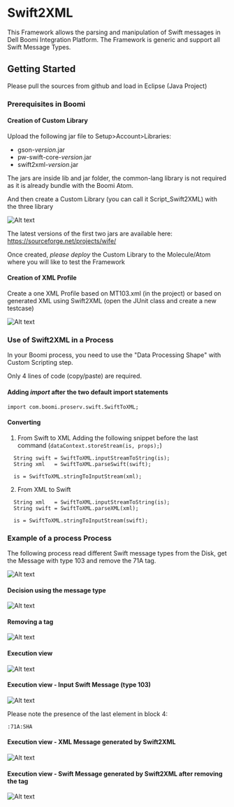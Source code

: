 # Swift2XML

This Framework allows the parsing and manipulation of Swift messages in Dell Boomi Integration Platform.
The Framework is generic and support all Swift Message Types.

## Getting Started

Please pull the sources from github and load in Eclipse (Java Project)

### Prerequisites in Boomi

#### Creation of Custom Library

Upload the following jar file to Setup>Account>Libraries:
- gson-*version*.jar
- pw-swift-core-*version*.jar
- swift2xml-*version*.jar

The jars are inside lib and jar folder, the common-lang library is not required as it is already bundle with the Boomi Atom.

And then create a Custom Library (you can call it Script_Swift2XML) with the three library

![Alt text](resources/Boomi_Custom_Library.png?raw=true "Swift2XML")

The latest versions of the first two jars are available here: https://sourceforge.net/projects/wife/

Once created, *please deploy* the Custom Library to the Molecule/Atom where you will like to test the Framework

#### Creation of XML Profile 
Create a one XML Profile based on MT103.xml (in the project) or based on generated XML using Swift2XML (open the JUnit class and create a new testcase)

![Alt text](resources/Boomi_XML_Profile.png?raw=true "Swift2XML")

### Use of Swift2XML in a Process

In your Boomi process, you need to use the "Data Processing Shape" with Custom Scripting step.

Only 4 lines of code (copy/paste) are required.

#### Adding *import* after the two default import statements

```
import com.boomi.proserv.swift.SwiftToXML;
```

#### Converting
1. From Swift to XML
	Adding the following snippet before the last command (``dataContext.storeStream(is, props);``)
	
```
  String swift = SwiftToXML.inputStreamToString(is);
  String xml   = SwiftToXML.parseSwift(swift);
  
  is = SwiftToXML.stringToInputStream(xml);
```

2. From XML to Swift

```
  String xml   = SwiftToXML.inputStreamToString(is);
  String swift = SwiftToXML.parseXML(xml);
  
  is = SwiftToXML.stringToInputStream(swift);
```

### Example of a process Process

The following process read different Swift message types from the Disk, get the Message with type 103 and remove the 71A tag.
 
![Alt text](resources/Boomi_Process.png?raw=true "Swift2XML")

#### Decision using the message type

![Alt text](resources/Boomi_Decision_Shape.png?raw=true "Swift2XML")

#### Removing a tag

![Alt text](resources/Map_Remove_Tag.png?raw=true "Swift2XML")

#### Execution view

![Alt text](resources/Boomi_Process_Execution.png?raw=true "Swift2XML")

#### Execution view - Input Swift Message (type 103)

![Alt text](resources/Document_Viewer_Swift.png?raw=true "Swift2XML")

Please note the presence of the last element in block 4:

```
:71A:SHA
```

#### Execution view - XML Message generated by Swift2XML

![Alt text](resources/Document_Viewer_XML.png?raw=true "Swift2XML")

#### Execution view - Swift Message generated by Swift2XML after removing the tag

![Alt text](resources/Document_Viewer_Swift_after_Remove.png?raw=true "Swift2XML")
